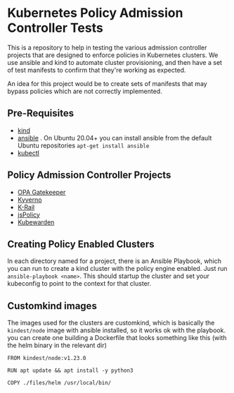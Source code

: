 # Kubernetes Policy Admission Controller Tests

This is a repository to help in testing the various admission controller projects that are designed to enforce policies in Kubernetes clusters. We use ansible and kind to automate cluster provisioning, and then have a set of test manifests to confirm that they're working as expected.

An idea for this project would be to create sets of manifests that may bypass policies which are not correctly implemented.

## Pre-Requisites

- [kind](https://kind.sigs.k8s.io/docs/user/quick-start/)
- [ansible](https://github.com/ansible/ansible) . On Ubuntu 20.04+ you can install ansible from the default Ubuntu repositories `apt-get install ansible`
- [kubectl](https://www.downloadkubernetes.com/)

## Policy Admission Controller Projects

- [OPA Gatekeeper](https://github.com/open-policy-agent/gatekeeper)
- [Kyverno](https://kyverno.io/)
- [K-Rail](https://github.com/cruise-automation/k-rail)
- [jsPolicy](https://www.jspolicy.com/)
- [Kubewarden](https://www.kubewarden.io/)

## Creating Policy Enabled Clusters

In each directory named for a project, there is an Ansible Playbook, which you can run to create a kind cluster with the policy engine enabled. Just run `ansible-playbook <name>`. This should startup the cluster and set your kubeconfig to point to the context for that cluster.


## Customkind images

The images used for the clusters are customkind, which is basically the `kindest/node` image with ansible installed, so it works ok with the playbook. you can create one building a Dockerfile that looks something like this (with the helm binary in the relevant dir)

```
FROM kindest/node:v1.23.0

RUN apt update && apt install -y python3

COPY ./files/helm /usr/local/bin/
```